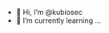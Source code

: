- 👋 Hi, I’m @kubiosec
- 🌱 I’m currently learning ...


<!---
kubiosec/kubiosec is a ✨ special ✨ repository because its `README.md` (this file) appears on your GitHub profile.
You can click the Preview link to take a look at your changes.
--->
